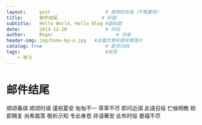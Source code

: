```yaml
---
layout:     post   				    # 使用的布局（不需要改）
title:      邮件结尾 				# 标题 
subtitle:   Hello World, Hello Blog #副标题
date:       2019-12-20 				# 时间
author:     Roger 						# 作者
header-img: img/home-bg-o.jpg 	#这篇文章标题背景图片
catalog: true 						# 是否归档
tags:								#标签
    - 学习
---
```

# 邮件结尾
顺颂春祺
顺颂时祺
谨祝夏安
匆匆不一
草草不尽
即问近祺
此请召绥
伫候明教
盼即赐复
尚希裁答
敬祈示知
专此奉恳 
并请著安
此布时绥
曼福不尽
